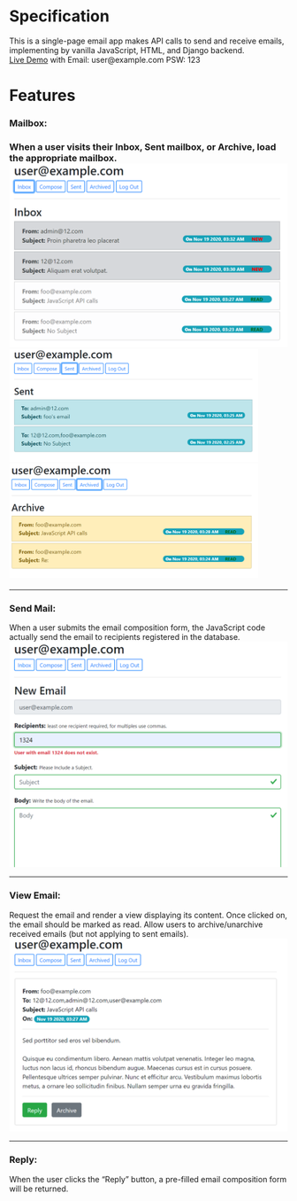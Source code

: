 # Specification
This is a <str>single-page email app</str> makes API calls to send and receive emails, implementing by vanilla JavaScript, HTML, and Django backend. <br>
<a href="https://cs50-mail.herokuapp.com/">Live Demo</a> with 
Email: <a>user<span>@</spn>example.com</a>
PSW: 123<br>

# Features

<h3>Mailbox:<h3>
When a user visits their Inbox, Sent mailbox, or Archive, load the appropriate mailbox.

<img src="staticfiles/inbox.png" width=600/>
<img src="staticfiles/sent.png" width=450/>
<img src="staticfiles/arch.png" width=450/>
<hr> 
<h3>Send Mail:</h3>
When a user submits the email composition form, the JavaScript code actually send the email to recipients registered in the database.
<img src="staticfiles/compose.png" width=600/>
<hr>
<h3>View Email:</h3>
Request the email and render a view displaying its content. Once clicked on, the email should be marked as read. Allow users to archive/unarchive received emails (but not applying to sent emails).
<img src="staticfiles/email.png" width=600/>
<hr> 
<h3>Reply:</h3>
When the user clicks the “Reply” button, a pre-filled email composition form will be returned. 